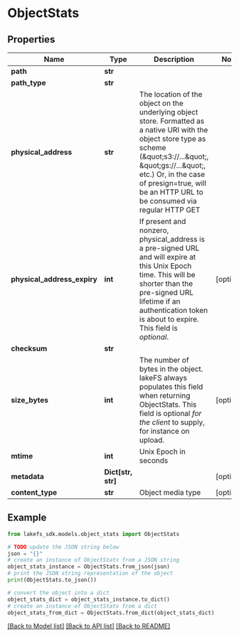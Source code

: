 # ObjectStats


## Properties

Name | Type | Description | Notes
------------ | ------------- | ------------- | -------------
**path** | **str** |  | 
**path_type** | **str** |  | 
**physical_address** | **str** | The location of the object on the underlying object store. Formatted as a native URI with the object store type as scheme (\&quot;s3://...\&quot;, \&quot;gs://...\&quot;, etc.) Or, in the case of presign&#x3D;true, will be an HTTP URL to be consumed via regular HTTP GET  | 
**physical_address_expiry** | **int** | If present and nonzero, physical_address is a pre-signed URL and will expire at this Unix Epoch time.  This will be shorter than the pre-signed URL lifetime if an authentication token is about to expire.  This field is *optional*.  | [optional] 
**checksum** | **str** |  | 
**size_bytes** | **int** | The number of bytes in the object.  lakeFS always populates this field when returning ObjectStats.  This field is optional _for the client_ to supply, for instance on upload.  | [optional] 
**mtime** | **int** | Unix Epoch in seconds | 
**metadata** | **Dict[str, str]** |  | [optional] 
**content_type** | **str** | Object media type | [optional] 

## Example

```python
from lakefs_sdk.models.object_stats import ObjectStats

# TODO update the JSON string below
json = "{}"
# create an instance of ObjectStats from a JSON string
object_stats_instance = ObjectStats.from_json(json)
# print the JSON string representation of the object
print(ObjectStats.to_json())

# convert the object into a dict
object_stats_dict = object_stats_instance.to_dict()
# create an instance of ObjectStats from a dict
object_stats_from_dict = ObjectStats.from_dict(object_stats_dict)
```
[[Back to Model list]](../README.md#documentation-for-models) [[Back to API list]](../README.md#documentation-for-api-endpoints) [[Back to README]](../README.md)


